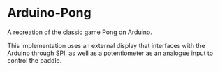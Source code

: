 # Arduino-Pong
A recreation of the classic game Pong on Arduino.

This implementation uses an external display that interfaces with the Arduino through SPI, as well as a potentiometer as an analogue input to control the paddle.
